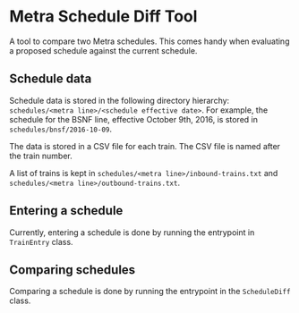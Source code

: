 # Metra Schedule Diff Tool

A tool to compare two Metra schedules.  This comes handy when evaluating a proposed schedule against the current schedule.

## Schedule data

Schedule data is stored in the following directory hierarchy: `schedules/<metra line>/<schedule effective date>`.  For example, the schedule for the BSNF line, effective October 9th, 2016, is stored in `schedules/bnsf/2016-10-09`.

The data is stored in a CSV file for each train.  The CSV file is named after the train number.

A list of trains is kept in `schedules/<metra line>/inbound-trains.txt` and `schedules/<metra line>/outbound-trains.txt`. 

## Entering a schedule

Currently, entering a schedule is done by running the entrypoint in `TrainEntry` class.

## Comparing schedules

Comparing a schedule is done by running the entrypoint in the `ScheduleDiff` class.